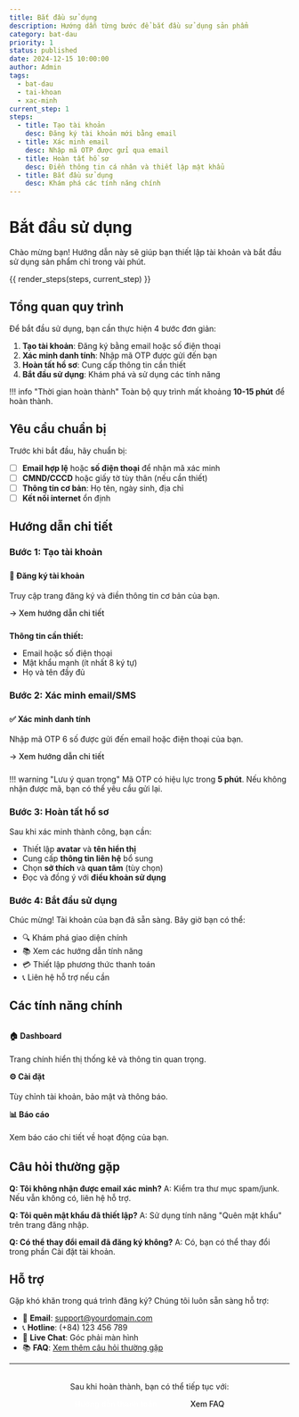 ```yaml
---
title: Bắt đầu sử dụng
description: Hướng dẫn từng bước để bắt đầu sử dụng sản phẩm
category: bat-dau
priority: 1
status: published
date: 2024-12-15 10:00:00
author: Admin
tags:
  - bat-dau
  - tai-khoan
  - xac-minh
current_step: 1
steps:
  - title: Tạo tài khoản
    desc: Đăng ký tài khoản mới bằng email
  - title: Xác minh email
    desc: Nhập mã OTP được gửi qua email
  - title: Hoàn tất hồ sơ
    desc: Điền thông tin cá nhân và thiết lập mật khẩu
  - title: Bắt đầu sử dụng
    desc: Khám phá các tính năng chính
---
```


# Bắt đầu sử dụng

Chào mừng bạn! Hướng dẫn này sẽ giúp bạn thiết lập tài khoản và bắt đầu sử dụng sản phẩm chỉ trong vài phút.

{{ render_steps(steps, current_step) }}

## Tổng quan quy trình

Để bắt đầu sử dụng, bạn cần thực hiện 4 bước đơn giản:

1. **Tạo tài khoản**: Đăng ký bằng email hoặc số điện thoại
2. **Xác minh danh tính**: Nhập mã OTP được gửi đến bạn  
3. **Hoàn tất hồ sơ**: Cung cấp thông tin cần thiết
4. **Bắt đầu sử dụng**: Khám phá và sử dụng các tính năng

!!! info "Thời gian hoàn thành"
    Toàn bộ quy trình mất khoảng **10-15 phút** để hoàn thành.

## Yêu cầu chuẩn bị

Trước khi bắt đầu, hãy chuẩn bị:

- [ ] **Email hợp lệ** hoặc **số điện thoại** để nhận mã xác minh
- [ ] **CMND/CCCD** hoặc giấy tờ tùy thân (nếu cần thiết)
- [ ] **Thông tin cơ bản**: Họ tên, ngày sinh, địa chỉ
- [ ] **Kết nối internet** ổn định

## Hướng dẫn chi tiết

### Bước 1: Tạo tài khoản

<div class="custom-card" style="margin: 24px 0;">
    <h4 style="margin-top: 0; color: var(--brand-accent);">📝 Đăng ký tài khoản</h4>
    <p>Truy cập trang đăng ký và điền thông tin cơ bản của bạn.</p>
    <a href="/huong-dan/bat-dau/tao-tai-khoan/" style="
        color: var(--brand-accent);
        text-decoration: none;
        font-weight: 500;
    ">→ Xem hướng dẫn chi tiết</a>
</div>

**Thông tin cần thiết:**
- Email hoặc số điện thoại
- Mật khẩu mạnh (ít nhất 8 ký tự)
- Họ và tên đầy đủ

### Bước 2: Xác minh email/SMS

<div class="custom-card" style="margin: 24px 0;">
    <h4 style="margin-top: 0; color: var(--brand-accent);">✅ Xác minh danh tính</h4>
    <p>Nhập mã OTP 6 số được gửi đến email hoặc điện thoại của bạn.</p>
    <a href="/huong-dan/bat-dau/xac-minh-otp/" style="
        color: var(--brand-accent);
        text-decoration: none;
        font-weight: 500;
    ">→ Xem hướng dẫn chi tiết</a>
</div>

!!! warning "Lưu ý quan trọng"
    Mã OTP có hiệu lực trong **5 phút**. Nếu không nhận được mã, bạn có thể yêu cầu gửi lại.

### Bước 3: Hoàn tất hồ sơ

Sau khi xác minh thành công, bạn cần:

- Thiết lập **avatar** và **tên hiển thị**
- Cung cấp **thông tin liên hệ** bổ sung
- Chọn **sở thích** và **quan tâm** (tùy chọn)
- Đọc và đồng ý với **điều khoản sử dụng**

### Bước 4: Bắt đầu sử dụng

Chúc mừng! Tài khoản của bạn đã sẵn sàng. Bây giờ bạn có thể:

- 🔍 Khám phá giao diện chính
- 📚 Xem các hướng dẫn tính năng
- 💳 Thiết lập phương thức thanh toán
- 📞 Liên hệ hỗ trợ nếu cần

## Các tính năng chính

<div class="custom-grid" style="grid-template-columns: repeat(auto-fit, minmax(250px, 1fr)); margin: 32px 0;">

<div class="custom-card">
    <h4 style="margin-top: 0;">🏠 Dashboard</h4>
    <p style="font-size: 14px; color: var(--brand-muted);">
        Trang chính hiển thị thống kê và thông tin quan trọng.
    </p>
</div>

<div class="custom-card">
    <h4 style="margin-top: 0;">⚙️ Cài đặt</h4>
    <p style="font-size: 14px; color: var(--brand-muted);">
        Tùy chỉnh tài khoản, bảo mật và thông báo.
    </p>
</div>

<div class="custom-card">
    <h4 style="margin-top: 0;">📊 Báo cáo</h4>
    <p style="font-size: 14px; color: var(--brand-muted);">
        Xem báo cáo chi tiết về hoạt động của bạn.
    </p>
</div>

</div>

## Câu hỏi thường gặp

**Q: Tôi không nhận được email xác minh?**
A: Kiểm tra thư mục spam/junk. Nếu vẫn không có, liên hệ hỗ trợ.

**Q: Tôi quên mật khẩu đã thiết lập?**
A: Sử dụng tính năng "Quên mật khẩu" trên trang đăng nhập.

**Q: Có thể thay đổi email đã đăng ký không?**
A: Có, bạn có thể thay đổi trong phần Cài đặt tài khoản.

## Hỗ trợ

Gặp khó khăn trong quá trình đăng ký? Chúng tôi luôn sẵn sàng hỗ trợ:

- 📧 **Email**: support@yourdomain.com
- 📞 **Hotline**: (+84) 123 456 789
- 💬 **Live Chat**: Góc phải màn hình
- 📚 **FAQ**: [Xem thêm câu hỏi thường gặp](/faq/)

---

<div style="text-align: center; margin: 32px 0;">
    <p style="color: var(--brand-muted);">
        Sau khi hoàn thành, bạn có thể tiếp tục với:
    </p>
    <a href="/huong-dan/thanh-toan/" style="
        background: var(--brand-accent);
        color: white;
        padding: 10px 20px;
        border-radius: 6px;
        text-decoration: none;
        font-weight: 500;
        margin: 0 8px;
    ">Hướng dẫn thanh toán</a>
    <a href="/faq/" style="
        border: 1px solid var(--brand-border);
        color: var(--brand-text);
        padding: 10px 20px;
        border-radius: 6px;
        text-decoration: none;
        font-weight: 500;
        margin: 0 8px;
    ">Xem FAQ</a>
</div>
